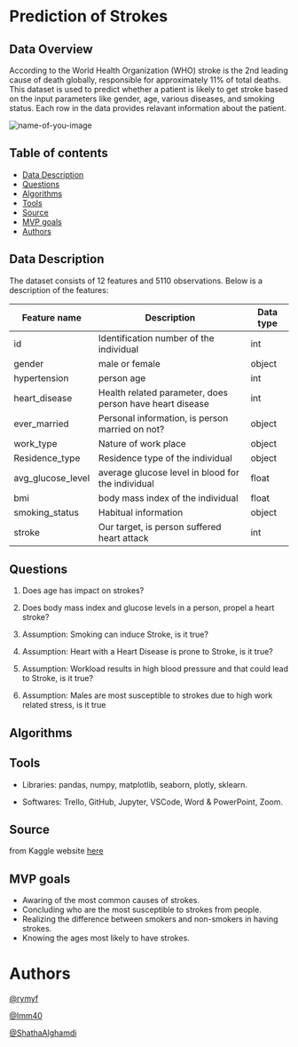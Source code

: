 # Prediction of Strokes
## Data Overview
According to the World Health Organization (WHO) stroke is the 2nd leading cause of death globally, responsible for approximately 11% of total deaths. 
This dataset is used to predict whether a patient is likely to get stroke based on the input parameters like gender, age, various diseases, and smoking status. Each row in the data provides relavant information about the patient.

![name-of-you-image](https://raw.githubusercontent.com/ShathaAlghamdi/Prediction-of-Heart-Strokes_T5_Data_science/main/pics/hed.webp)

## Table of contents
* [Data Description](#data-description)
* [Questions](#questions)
* [Algorithms](#algorithms)
* [Tools](#tools)
* [Source](#source)
* [MVP goals](#mvp-goals)
* [Authors](#authors)

## Data Description
The dataset consists of 12 features and 5110 observations.
Below is a description of the features: 

| Feature name  | Description   | Data type |
| ------------- | ------------- | ------------- |
| id       | Identification number of the individual | int           |
| gender        | male or female | object       |
| hypertension           | person age    | int           |
| heart_disease        | Health related parameter, does person have heart disease | int         |
| ever_married        | Personal information, is person married on not? | object         |
| work_type      | Nature of work place | object      |
| Residence_type    | Residence type of the individual | object |
| avg_glucose_level     | average glucose level in blood for the individual | float |
| bmi      | body mass index of the individual | float |
| smoking_status      | Habitual information | object |
| stroke      | Our target, is person suffered heart attack | int |


## Questions
1. Does age has impact on strokes?

2. Does body mass index and glucose levels in a person, propel a heart stroke?

3. Assumption: Smoking can induce Stroke, is it true?

4. Assumption: Heart with a Heart Disease is prone to Stroke, is it true?

5. Assumption: Workload results in high blood pressure and that could lead to Stroke, is it true?

6. Assumption: Males are most susceptible to strokes due to high work related stress, is it true

## Algorithms


## Tools
- Libraries: 
pandas, 
numpy,
matplotlib,
seaborn,
plotly, 
sklearn.

- Softwares: 
Trello,
GitHub,
Jupyter,
VSCode, 
Word & PowerPoint,
Zoom.

## Source
from Kaggle website [here](https://www.kaggle.com/fedesoriano/stroke-prediction-dataset)

## MVP goals
- Awaring of the most common causes of strokes.
- Concluding who are the most susceptible to strokes from people.
- Realizing the difference between smokers and non-smokers in having strokes.
- Knowing the ages most likely to have strokes.

# Authors
[@rymyf](https://github.com/rymyf)

[@Imm40](https://github.com/Imm40)

[@ShathaAlghamdi](https://github.com/ShathaAlghamdi)
